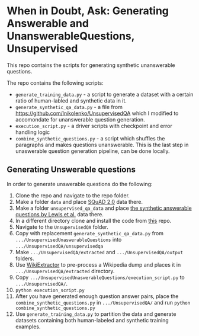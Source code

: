 # When in Doubt, Ask: Generating Answerable and UnanswerableQuestions, Unsupervised
This repo contains the scripts for generating synthetic unanswerable questions. 

The repo contains the following scripts:

- `generate_training_data.py` - a script to generate a dataset with a certain ratio of human-labled and synthetic data in it. 
- `generate_synthetic_qa_data.py` - a file from https://github.com/lnikolenko/UnsupervisedQA which I modified to accomondate for unanswerable question generation. 
- `execution_script.py` - a driver scripts with checkpoint and error handling logic
- `combine_synthetic_questions.py` - a script which shuffles the paragraphs and makes questions unanswerable. This is the last step in unaswerable question generation pipeline, can be done locally. 

## Generating Unswerable questions

In order to generate unswerable questions do the following:

1. Clone the repo and navigate to the repo folder. 
2. Make a folder `data` and place [SQuAD 2.0](https://rajpurkar.github.io/SQuAD-explorer/) data there. 
3. Make a folder `unsupervised_qa_data` and place [the synthetic answerable questions by Lewis et al.](https://github.com/lnikolenko/UnsupervisedQA) data there.
4. In a different directory clone and install the code from [this](https://github.com/lnikolenko/UnsupervisedQA) repo. 
5. Navigate to the `UnsupervisedQA` folder. 
6. Copy with replacement `generate_synthetic_qa_data.py` from `.../UnsupervisedUnaswerableQuestions`  into `.../UnsupervisedQA/unsupervisedqa`
7. Make `.../UnsupervisedQA/extracted` and `.../UnsupervisedQA/output` folders.
8. Use [WikiExtractor](https://github.com/attardi/wikiextractor) to pre-process a Wikipedia dump and places it in `.../UnsupervisedQA/extracted` directory. 
9. Copy `.../UnsupervisedUnaswerableQuestions/execution_script.py` to `.../UnsupervisedQA/`.
10. `python execution_script.py`
11. After you have generated enough question answer pairs, place the `combine_synthetic_questions.py` in `.../UnsupervisedQA/` and run `python combine_synthetic_questions.py`
12. Use `generate_training_data.py` to partition the data and generate datasets containing both human-labeled and synthetic training examples. 
